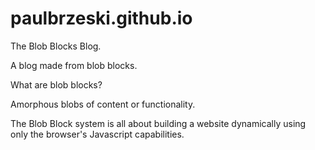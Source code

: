 paulbrzeski.github.io
=====================

The Blob Blocks Blog.

A blog made from blob blocks.

What are blob blocks? 

Amorphous blobs of content or functionality. 

The Blob Block system is all about building a website dynamically using only the browser's Javascript capabilities.

